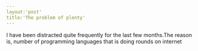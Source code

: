 ```yaml
---
layout:'post'
title:'The problem of plenty'
---
```


<p>I have been distracted quite frequently for the last few months.The reason is, number of programming languages that is doing rounds on internet</p>

